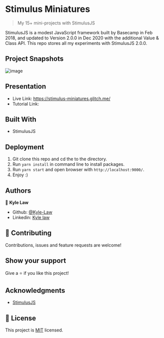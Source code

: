 # Stimulus Miniatures

> My 15+ mini-projects with StimulusJS

StimulusJS is a modest JavaScript framework built by Basecamp in Feb 2018, and updated to Version 2.0.0 in Dec 2020 with the additional Value & Class API. This repo stores all my experiments with StimulusJS 2.0.0.

## Project Snapshots

![image](https://user-images.githubusercontent.com/55923773/118135825-0892bc80-b436-11eb-8838-d13937b356bc.png)

## Presentation
- Live Link: https://stimulus-miniatures.glitch.me/
- Tutorial Link:

## Built With

- StimulusJS

## Deployment

1. Git clone this repo and cd the to the directory.
2. Run `yarn install` in command line to install packages.
3. Run `yarn start` and open browser with `http://localhost:9000/`.
4. Enjoy :)

## Authors

👤 **Kyle Law**

- Github: [@Kyle-Law](https://github.com/Kyle-Law)
- Linkedin: [Kyle law](https://www.linkedin.com/in/kyle-lawzhunkhing/)

## 🤝 Contributing

Contributions, issues and feature requests are welcome!

## Show your support

Give a ⭐️ if you like this project!

## Acknowledgments

- [StimulusJS](https://github.com/hotwired/stimulus)

## 📝 License

This project is [MIT](LICENSE) licensed.
